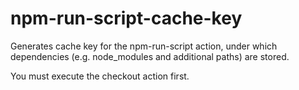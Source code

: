 # npm-run-script-cache-key

Generates cache key for the npm-run-script action, under which dependencies (e.g. node_modules and additional paths) are stored.

You must execute the checkout action first.
